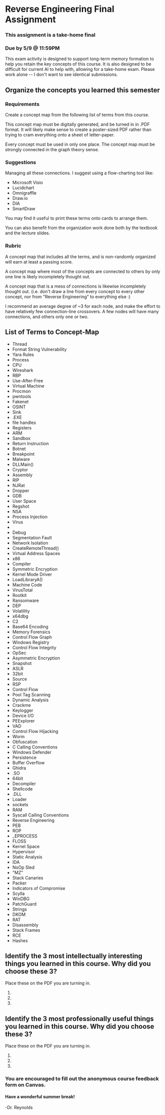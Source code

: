 # Reverse Engineering Final Assignment

### This assignment is a take-home final

### Due by 5/9 @ 11:59PM

This exam activity is designed to support long-term memory formation to help you retain the key concepts of this course. It is also designed to be difficult for current AI to help with, allowing for a take-home exam. Please work alone -- I don't want to see identical submissions.

## Organize the concepts you learned this semester

### Requirements
Create a concept map from the following list of terms from this course.

This concept map must be digitally generated, and be turned in in .PDF format. It will likely make sense to create a poster-sized PDF rather than trying to cram everything onto a sheet of letter-paper.

Every concept must be used in only one place. The concept map must be strongly connected in the graph theory sense.

### Suggestions

Managing all these connections. I suggest using a flow-charting tool like:
- Microsoft Visio
- Lucidchart
- Omnigraffle
- Draw.io
- DIA
- SmartDraw

You may find it useful to print these terms onto cards to arrange them. 

You can also benefit from the organization work done both by the textbook and the lecture slides.

### Rubric

A concept map that includes all the terms, and is non-randomly organized will earn at least a passing score.

A concept map where most of the concepts are connected to others by only one line is likely incompletely thought out.

A concept map that is a mess of connections is likewise incompletely thought out. (i.e. don't draw a line from every concept to every other concept, nor from "Reverse Engineering" to everything else :) 

I recommend an average degree of ~3 for each node, and make the effort to have relatively few connection-line crossovers. A few nodes will have many connections, and others only one or two.

## List of Terms to Concept-Map

- Thread
- Format String Vulnerability
- Yara Rules
- Process
- CPU
- Wireshark
- RBP
- Use-After-Free
- Virtual Machine
- Procmon
- pwntools
- Fakenet
- OSINT
- Sink
- .EXE
- file handles
- Registers
- ARM
- Sandbox
- Return Instruction
- Botnet
- Breakpoint
- Malware
- DLLMain()
- Cryptor
- Assembly
- RIP
- NJRat
- Dropper
- GDB
- User Space
- Regshot
- NSA
- Process Injection
- Virus
- <YOUR NAME HERE>
- Debug
- Segmentation Fault
- Network Isolation
- CreateRemoteThread()
- Virtual Address Spaces
- x86
- Compiler
- Symmetric Encryption
- Kernel Mode Driver
- LoadLibraryA()
- Machine Code
- VirusTotal
- Rootkit
- Ransomware
- DEP
- Volatility
- x64dbg
- C2
- Base64 Encoding
- Memory Forensics
- Control Flow Graph
- Windows Registry
- Control Flow Integrity
- OpSec
- Asymmetric Encryption
- Snapshot
- ASLR
- 32bit
- Source
- RSP
- Control Flow
- Pool Tag Scanning
- Dynamic Analysis
- Crackme
- Keylogger
- Device I/O
- PEExplorer
- VAD
- Control Flow Hijacking
- Worm
- Obfuscation
- C Calling Conventions
- Windows Defender
- Persistence
- Buffer Overflow
- Ghidra
- .SO
- 64bit
- Decompiler
- Shellcode
- .DLL
- Loader
- sockets
- RAM
- Syscall Calling Conventions
- Reverse Engineering
- PEB
- ROP
- _EPROCESS
- FLOSS
- Kernel Space
- Hypervisor
- Static Analysis
- IDA
- NoOp Sled
- "MZ"
- Stack Canaries
- Packer
- Indicators of Compromise
- Scylla
- WinDBG
- PatchGuard
- Strings
- DKOM
- RAT
- Disassembly
- Stack Frames
- RCE
- Hashes

## Identify the 3 most intellectually interesting things you learned in this course. Why did you choose these 3?

Place these on the PDF you are turning in.

1.

2.

3.

## Identify the 3 most professionally useful things you learned in this course. Why did you choose these 3?

Place these on the PDF you are turning in.

1.

2.

3.

### You are encouraged to fill out the anonymous course feedback form on Canvas. 

#### Have a wonderful summer break!

-Dr. Reynolds